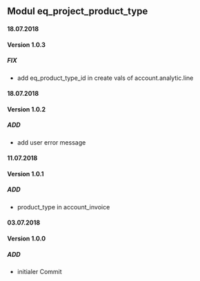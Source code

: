 ## Modul eq_project_product_type

#### 18.07.2018
#### Version 1.0.3
##### FIX
- add eq_product_type_id in create vals of account.analytic.line

#### 18.07.2018
#### Version 1.0.2
##### ADD
- add user error message

#### 11.07.2018
#### Version 1.0.1
##### ADD
- product_type in account_invoice

#### 03.07.2018
#### Version 1.0.0
##### ADD
- initialer Commit
